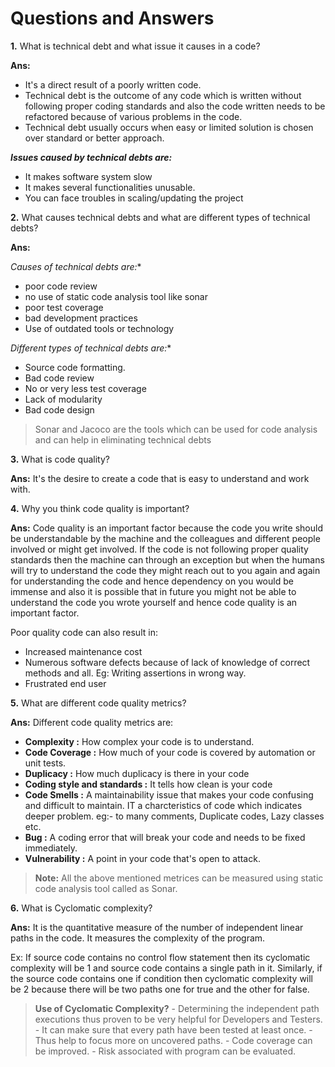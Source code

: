 # Questions and Answers

**1.** What is technical debt and what issue it causes in a code?

**Ans:** 
* It's a direct result of a poorly written code.
* Technical debt is the outcome of any code which is written without following proper coding standards and also the code written needs to be refactored because of various problems in the code.
* Technical debt usually occurs when easy or limited solution is chosen over standard or better approach.

**_Issues caused by technical debts are:_**

- It makes software system slow
- It makes several functionalities unusable.
- You can face troubles in scaling/updating the project

**2.** What causes technical debts and what are different types of technical debts?

**Ans:**

*_Causes of technical debts are:_**

- poor code review
- no use of static code analysis tool like sonar 
- poor test coverage
- bad development practices
- Use of outdated tools or technology

*_Different types of technical debts are:_**
- Source code formatting.
- Bad code review
- No or very less test coverage
- Lack of modularity
- Bad code design

> Sonar and Jacoco are the tools which can be used for code analysis and can help in eliminating technical debts

**3.** What is code quality?

**Ans:** It's the desire to create a code that is easy to understand and work with.

**4.** Why you think code quality is important?

**Ans:** Code quality is an important factor because the code you write should be understandable by the machine and the colleagues and different people involved or might get involved. If the code is not following proper quality standards then the machine can through an exception but when the humans will try to understand the code they might reach out to you again and again for understanding the code and hence dependency on you would be immense and also it is possible that in future you might not be able to understand the code you wrote yourself and hence code quality is an important factor.

Poor quality code can also result in:
- Increased maintenance cost
- Numerous software defects because of lack of knowledge of correct methods and all.
  Eg: Writing assertions in wrong way.
- Frustrated end user

**5.** What are different code quality metrics?

**Ans:** Different code quality metrics are:

- **Complexity :** How complex your code is to understand.
- **Code Coverage :** How much of your code is covered by automation or unit tests.
- **Duplicacy :** How much duplicacy is there in your code
- **Coding style and standards :** It tells how clean is your code 
- **Code Smells :** A maintainability issue that makes your code confusing and difficult to maintain. IT a charcteristics of code  which indicates deeper problem.
eg:- to many comments, Duplicate codes, Lazy classes etc.
- **Bug :** A coding error that will break your code and needs to be fixed immediately.
- **Vulnerability :** A point in your code that's open to attack.

> **Note:** All the above mentioned metrices can be measured using static code analysis tool called as Sonar.

**6.** What is Cyclomatic complexity?

**Ans:** It is the quantitative measure of the number of independent linear paths in the code. It measures the complexity of the program.

Ex:  If source code contains no control flow statement then its cyclomatic complexity will be 1 and source code contains a single path in it. Similarly, if the source code contains one if condition then cyclomatic complexity will be 2 because there will be two paths one for true and the other for false.

> **Use of Cyclomatic Complexity?**	
	- Determining the independent path executions thus proven to be very helpful for Developers and Testers.
	- It can make sure that every path have been tested at least once.
	- Thus help to focus more on uncovered paths.
	- Code coverage can be improved.
	- Risk associated with program can be evaluated.